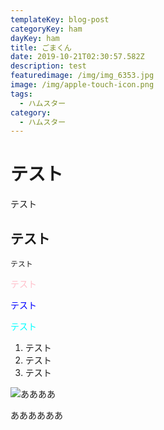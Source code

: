```yaml
---
templateKey: blog-post
categoryKey: ham
dayKey: ham
title: ごまくん
date: 2019-10-21T02:30:57.582Z
description: test
featuredimage: /img/img_6353.jpg
image: /img/apple-touch-icon.png
tags:
  - ハムスター
category:
  - ハムスター
---
```

# テスト

テスト

## テスト

```
テスト
```

<font color="Pink">テスト</font>

<font color="Blue">テスト</font>

<font color="Aqua">テスト</font>

1. テスト
2. テスト
3. テスト

![ああああ](/img/01.png "きなこ！")

ああああああ
